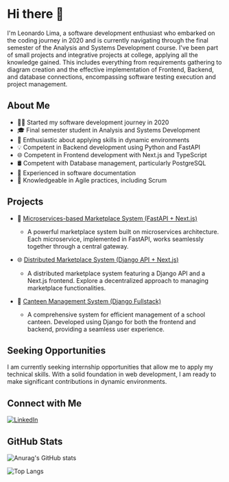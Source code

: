 # Hi there 👋

<!--
**leonardolmai/leonardolmai** is a ✨ _special_ ✨ repository because its `README.md` (this file) appears on your GitHub profile.

Here are some ideas to get you started:

- 🔭 I’m currently working on ...
- 🌱 I’m currently learning ...
- 👯 I’m looking to collaborate on ...
- 🤔 I’m looking for help with ...
- 💬 Ask me about ...
- 📫 How to reach me: ...
- 😄 Pronouns: ...
- ⚡ Fun fact: ...
-->

I'm Leonardo Lima, a software development enthusiast who embarked on the coding journey in 2020 and is currently navigating through the final semester of the Analysis and Systems Development course. I've been part of small projects and integrative projects at college, applying all the knowledge gained. This includes everything from requirements gathering to diagram creation and the effective implementation of Frontend, Backend, and database connections, encompassing software testing execution and project management.

## About Me

- 👩‍💻 Started my software development journey in 2020
- 🎓 Final semester student in Analysis and Systems Development
- 🚀 Enthusiastic about applying skills in dynamic environments
- 💡 Competent in Backend development using Python and FastAPI
- 🌐 Competent in Frontend development with Next.js and TypeScript
- 🛢️ Competent with Database management, particularly PostgreSQL
- 📄 Experienced in software documentation
- 🔄 Knowledgeable in Agile practices, including Scrum

## Projects

- 🚀 [Microservices-based Marketplace System (FastAPI + Next.js)](https://github.com/leonardolmai/bigstore-v2)
  - A powerful marketplace system built on microservices architecture. Each microservice, implemented in FastAPI, works seamlessly together through a central gateway.

- 🌐 [Distributed Marketplace System (Django API + Next.js)](https://github.com/leonardolmai/bigstore)
  - A distributed marketplace system featuring a Django API and a Next.js frontend. Explore a decentralized approach to managing marketplace functionalities.

- 🍔 [Canteen Management System (Django Fullstack)](https://github.com/leonardolmai/school-canteen)
  - A comprehensive system for efficient management of a school canteen. Developed using Django for both the frontend and backend, providing a seamless user experience.

## Seeking Opportunities

I am currently seeking internship opportunities that allow me to apply my technical skills. With a solid foundation in web development, I am ready to make significant contributions in dynamic environments.

## Connect with Me

[![LinkedIn](https://img.shields.io/badge/LinkedIn-0077B5?style=for-the-badge&logo=linkedin&logoColor=white)](https://www.linkedin.com/in/leonardolmai/)

## GitHub Stats

![Anurag's GitHub stats](https://github-readme-stats.vercel.app/api?username=leonardolmai&show_icons=true&theme=transparent)

![Top Langs](https://github-readme-stats.vercel.app/api/top-langs/?username=leonardolmai&hide_progress=true)
